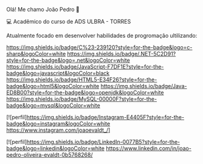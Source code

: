 
Olá! Me chamo João Pedro 👋

💻 Acadêmico do curso de ADS ULBRA - TORRES

Atualmente focado em desenvolver habilidades de progromação ultilizando:

https://img.shields.io/badge/C%23-239120?style=for-the-badge&logo=c-sharp&logoColor=white https://img.shields.io/badge/.NET-5C2D91?style=for-the-badge&logo=.net&logoColor=white https://img.shields.io/badge/JavaScript-F7DF1E?style=for-the-badge&logo=javascript&logoColor=black https://img.shields.io/badge/HTML5-E34F26?style=for-the-badge&logo=html5&logoColor=white https://img.shields.io/badge/Java-ED8B00?style=for-the-badge&logo=openjdk&logoColor=white https://img.shields.io/badge/MySQL-00000F?style=for-the-badge&logo=mysql&logoColor=white

[![perfil]https://img.shields.io/badge/Instagram-E4405F?style=for-the-badge&logo=instagram&logoColor=white https://www.instagram.com/joaoevaldt_/]

[![perfil]https://img.shields.io/badge/LinkedIn-0077B5?style=for-the-badge&logo=linkedin&logoColor=white https://www.linkedin.com/in/joao-pedro-oliveira-evaldt-0b5768268/
